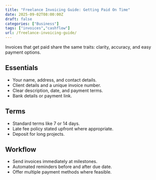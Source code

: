 ```yaml
---
title: "Freelance Invoicing Guide: Getting Paid On Time"
date: 2025-09-02T08:00:00Z
draft: false
categories: ["Business"]
tags: ["invoices","cashflow"]
url: /freelance-invoicing-guide/
---
```

Invoices that get paid share the same traits: clarity, accuracy, and easy payment options.

## Essentials
- Your name, address, and contact details.
- Client details and a unique invoice number.
- Clear description, date, and payment terms.
- Bank details or payment link.

## Terms
- Standard terms like 7 or 14 days.
- Late fee policy stated upfront where appropriate.
- Deposit for long projects.

## Workflow
- Send invoices immediately at milestones.
- Automated reminders before and after due date.
- Offer multiple payment methods where feasible.
